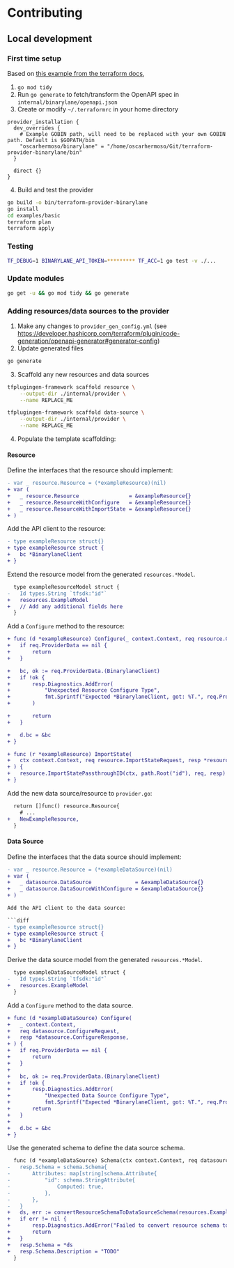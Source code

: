 # Contributing

## Local development

### First time setup

Based on [this example from the terraform docs](https://developer.hashicorp.com/terraform/plugin/code-generation/workflow-example),

1. `go mod tidy`
2. Run `go generate` to fetch/transform the OpenAPI spec in `internal/binarylane/openapi.json`
3. Create or modify `~/.terraformrc` in your home directory

```hcl
provider_installation {
  dev_overrides {
    # Example GOBIN path, will need to be replaced with your own GOBIN path. Default is $GOPATH/bin
    "oscarhermoso/binarylane" = "/home/oscarhermoso/Git/terraform-provider-binarylane/bin"
  }

  direct {}
}
```

4. Build and test the provider

```sh
go build -o bin/terraform-provider-binarylane
go install
cd examples/basic
terraform plan
terraform apply
```

### Testing


```sh
TF_DEBUG=1 BINARYLANE_API_TOKEN=********* TF_ACC=1 go test -v ./...
```

### Update modules

```sh
go get -u && go mod tidy && go generate
```

### Adding resources/data sources to the provider

1. Make any changes to `provider_gen_config.yml` (see https://developer.hashicorp.com/terraform/plugin/code-generation/openapi-generator#generator-config)
2. Update generated files

```sh
go generate
```

3. Scaffold any new resources and data sources

```sh
tfplugingen-framework scaffold resource \
    --output-dir ./internal/provider \
    --name REPLACE_ME
```

```sh
tfplugingen-framework scaffold data-source \
    --output-dir ./internal/provider \
    --name REPLACE_ME
```

4. Populate the template scaffolding:

#### Resource

Define the interfaces that the resource should implement:

```diff
- var _ resource.Resource = (*exampleResource)(nil)
+ var (
+ 	_ resource.Resource                = &exampleResource{}
+ 	_ resource.ResourceWithConfigure   = &exampleResource{}
+ 	_ resource.ResourceWithImportState = &exampleResource{}
+ )
```

Add the API client to the resource:

```diff
- type exampleResource struct{}
+ type exampleResource struct {
+ 	bc *BinarylaneClient
+ }
```

Extend the resource model from the generated `resources.*Model`.

```diff
  type exampleResourceModel struct {
- 	Id types.String `tfsdk:"id"`
+ 	resources.ExampleModel
+   // Add any additional fields here
  }
```

Add a `Configure` method to the resource:

```diff
+ func (d *exampleResource) Configure(_ context.Context, req resource.ConfigureRequest, resp *resource.ConfigureResponse) {
+ 	if req.ProviderData == nil {
+ 		return
+ 	}

+ 	bc, ok := req.ProviderData.(BinarylaneClient)
+ 	if !ok {
+ 		resp.Diagnostics.AddError(
+ 			"Unexpected Resource Configure Type",
+ 			fmt.Sprintf("Expected *BinarylaneClient, got: %T.", req.ProviderData),
+ 		)

+ 		return
+ 	}

+ 	d.bc = &bc
+ }
```

```diff
+ func (r *exampleResource) ImportState(
+   ctx context.Context, req resource.ImportStateRequest, resp *resource.ImportStateResponse,
+ ) {
+ 	resource.ImportStatePassthroughID(ctx, path.Root("id"), req, resp)
+ }
```

Add the new data source/resource to `provider.go`:

```diff
  return []func() resource.Resource{
    # ...
+   NewExampleResource,
  }
```

#### Data Source

Define the interfaces that the data source should implement:

```diff
- var _ resource.Resource = (*exampleDataSource)(nil)
+ var (
+ 	_ datasource.DataSource              = &exampleDataSource{}
+ 	_ datasource.DataSourceWithConfigure = &exampleDataSource{}
+ )

Add the API client to the data source:

```diff
- type exampleResource struct{}
+ type exampleResource struct {
+ 	bc *BinarylaneClient
+ }
```

Derive the data source model from the generated `resources.*Model`.

```diff
  type exampleDataSourceModel struct {
- 	Id types.String `tfsdk:"id"`
+ 	resources.ExampleModel
  }
```

Add a `Configure` method to the data source.

```diff
+ func (d *exampleDataSource) Configure(
+   _ context.Context,
+   req datasource.ConfigureRequest,
+   resp *datasource.ConfigureResponse,
+ ) {
+ 	if req.ProviderData == nil {
+ 		return
+ 	}
+
+ 	bc, ok := req.ProviderData.(BinarylaneClient)
+ 	if !ok {
+ 		resp.Diagnostics.AddError(
+ 			"Unexpected Data Source Configure Type",
+ 			fmt.Sprintf("Expected *BinarylaneClient, got: %T.", req.ProviderData))
+ 		return
+ 	}
+
+ 	d.bc = &bc
+ }
```

Use the generated schema to define the data source schema.

```diff
  func (d *exampleDataSource) Schema(ctx context.Context, req datasource.SchemaRequest, resp *datasource.SchemaResponse) {
- 	resp.Schema = schema.Schema{
- 		Attributes: map[string]schema.Attribute{
- 			"id": schema.StringAttribute{
- 				Computed: true,
- 			},
- 		},
- 	}
+   ds, err := convertResourceSchemaToDataSourceSchema(resources.ExampleResourceSchema(ctx))
+ 	if err != nil {
+ 		resp.Diagnostics.AddError("Failed to convert resource schema to data source schema", err.Error())
+ 		return
+ 	}
+ 	resp.Schema = *ds
+ 	resp.Schema.Description = "TODO"
  }
```
